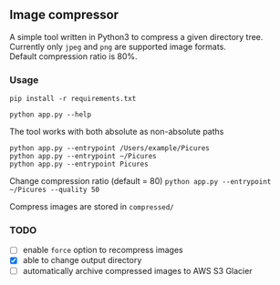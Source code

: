 ## Image compressor

A simple tool written in Python3 to compress a given directory tree. Currently only `jpeg` and `png` are supported image formats.  
Default compression ratio is 80%.

### Usage

`pip install -r requirements.txt`  

`python app.py --help`

The tool works with both absolute as non-absolute paths

`python app.py --entrypoint /Users/example/Picures`  
`python app.py --entrypoint ~/Picures`  
`python app.py --entrypoint Picures`  

Change compression ratio (default = 80)
`python app.py --entrypoint ~/Picures --quality 50`

Compress images are stored in `compressed/`

### TODO
- [ ] enable `force` option to recompress images
- [x] able to change output directory
- [ ] automatically archive compressed images to AWS S3 Glacier
